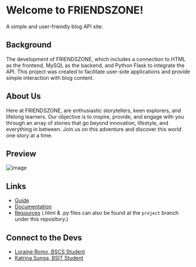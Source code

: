 # Welcome to FRIENDSZONE!
A simple and user-friendly blog API site.

## Background
The development of FRIENDSZONE, which includes a connection to HTML as the frontend, MySQL as the backend, and Python Flask to integrate the API. This project was created to facilitate user-side applications and provide simple interaction with blog content.

## About Us
Here at FRIENDSZONE, are enthusiastic storytellers, keen explorers, and lifelong learners. Our objective is to inspire, provide, and engage with you through an array of stories that go beyond innovation, lifestyle, and everything in between. Join us on this adventure and discover this world one story at a time.

## Preview
![image](https://github.com/user-attachments/assets/e7d11232-5763-40db-a5c3-4b51d9f4218c)

## Links
- [Guide](GUIDE.md)
- [Documentation](API_DOC.md)
- [Resources](https://drive.google.com/file/d/1V_YbhB73jfyMeEB8eJWVXc8HDq0CJ-ny/view?usp=sharing) (.html & .py files can also be found at the `project` branch under this repository.)

## Connect to the Devs
- [Loraine Romo, BSCS Student](https://www.facebook.com/loweeyn)
- [Katrina Sunga, BSIT Student](https://www.facebook.com/katri.sunga)


